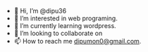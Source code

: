 - 👋 Hi, I’m @dipu36
- 👀 I’m interested in web programing.
- 🌱 I’m currently learning wordpress.
- 💞️ I’m looking to collaborate on 
- 📫 How to reach me dipumon0@gmail.com.

<!---
dipu36/dipu36 is a ✨ special ✨ repository because its `README.md` (this file) appears on your GitHub profile.
You can click the Preview link to take a look at your changes.
--->
